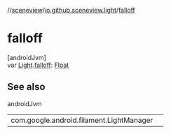 //[sceneview](../../index.md)/[io.github.sceneview.light](index.md)/[falloff](falloff.md)

# falloff

[androidJvm]\
var [Light](index.md#1927638868%2FClasslikes%2F-1571379623).[falloff](falloff.md): [Float](https://kotlinlang.org/api/latest/jvm/stdlib/kotlin/-float/index.html)

## See also

androidJvm

| | |
|---|---|
| com.google.android.filament.LightManager |  |
